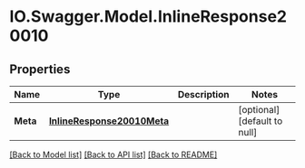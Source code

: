 # IO.Swagger.Model.InlineResponse20010
## Properties

Name | Type | Description | Notes
------------ | ------------- | ------------- | -------------
**Meta** | [**InlineResponse20010Meta**](InlineResponse20010Meta.md) |  | [optional] [default to null]

[[Back to Model list]](../README.md#documentation-for-models) [[Back to API list]](../README.md#documentation-for-api-endpoints) [[Back to README]](../README.md)

